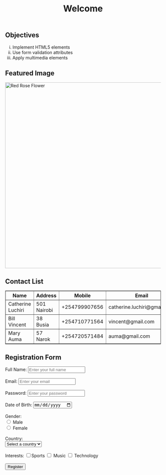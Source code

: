 <!DOCTYPE html>
<html>
 <head>
  <meta charste="UTF-8">
  <meta name="viewport" content="width=device-width, initial-scale=1.0">
  <title>HTML5 Elements and Forms</title>
 </head>
 <body>
  <!--header-->
  <header>
   <h1>Welcome</h1>
  </header>
  <!--Ordered list with roman numerals-->
  <section>
   <h2>Objectives</h2>
   <ol type="i">
    <li>Implement HTML5 elements</li>
    <li>Use form validation attributes</li>
    <li>Apply multimedia elements</li>
   </ol>
  </section>
  <!--external image-->
  <section>
   <h2>Featured Image</h2>
   <img src="https://images.pexels.com/photos/14107/pexels-photo-14107.jpeg" alt="Red Rose Flower" width="600">
  </section>
  <!--contacts table-->
  <section>
   <h2>Contact List</h2>
   <table border="1">
    <tr>
     <th>Name</th>
     <th>Address</th>
     <th>Mobile</th>
     <th>Email</th>
    </tr>
    <tr>
     <td>Catherine Luchiri</td>
     <td>501 Nairobi</td>
     <td>+254799907656</td>
     <td>catherine.luchiri@gmail.com</td>
    </tr>
    <tr>
     <td>Bill Vincent</td>
     <td>38 Busia</td>
     <td>+254710771564</td>
     <td>vincent@gmail.com</td>
    </tr>
    <tr>
     <td>Mary Auma</td>
     <td>57 Narok</td>
     <td>+254720571484</td>
     <td>auma@gmail.com</td>
    </tr>
   </table>
  </section>
  <!--registration form-->
  <section>
   <h2>Registration Form</h2>
   <form>
    <label for="name">Full Name:</label>
    <input type="text" id="name" name="name" placeholder="Enter your full name" required><br><br>
    <label for="email">Email:</label>
    <input type="email" id="email" name="email" placeholder="Enter your email" required><br><br>
    <label for="password">Password:</label>
    <input type="password" id="password" name="password" placeholder="Enter your password" required><br><br>
    <label for="dob">Date of Birth:</label>
    <input type="date" id="dob" name="dob" required><br><br>
    <label>Gender:</label><br>
    <input type="radio" id="male" name="gender" value="male" required>
    <label for="male">Male</label><br>
    <input type="radio" id="female" name="gender" value="female" required>
    <label for="female">Female</label><br><br>
    <label for="country">Country:</label><br>
    <select id="country" name="country" required>
     <option value="">Select a country</option>
     <option value="usa">USA</option>
     <option value="uk">UK</option>
     <option value="kenya">Kenya</option>
    </select>
    <br><br>
    <label>Interests:</label>
    <input type="checkbox" id="sports" name="interests[]" value="sports"><label for="sports">Sports</label>
    <input type="checkbox" id="music" name="interests[]" value="music"> <label for="music">Music</label>
    <input type="checkbox" id="tech" name="interests[]" value="tech">
  <label for="tech">Technology</label>
    <br><br>
    <button type="submit">Register</button>
   </form>
  </section>
 </body>
</html>
